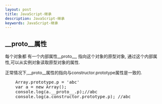 ```yaml
---
layout: post
title: JavaScript-继承
description: JavaScript-继承
keywords: JavaScript-继承
---
```


<h2>__proto__属性</h2>
<style type="text/css">
    .main-article pre{
        color: #008000;
        font-weight: bold;
    }

</style>
<p>
    每个对象都 有一个内部属性__proto__,
    指向这个对象的原型对象,
    通过这个内部属性,可以从实例对象读取原型对象的属性.
</p>
<p>
    正常情况下,__proto__属性的指向与constructor.prototype属性是一致的.
</p>
<pre>
    Array.prototype.p = 'abc'
    var a = new Array();
    console.log(a.__proto__.p);//abc
    console.log(a.constructor.prototype.p); //abc
</pre>
